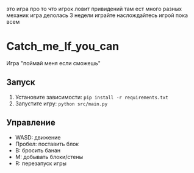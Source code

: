 это игра про то что игрок ловит привидений там ест много разных механик игра делолась 3 недели играйте наслождайтесь игрой пока всем
# Catch_me_If_you_can

Игра "поймай меня если сможешь"

## Запуск
1. Установите зависимости: `pip install -r requirements.txt`
2. Запустите игру: `python src/main.py`

## Управление
- WASD: движение
- Пробел: поставить блок
- B: бросить банан
- M: добывать блоки/стены
- R: перезапуск игры